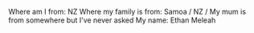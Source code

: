 Where am I from: NZ
Where my family is from: Samoa / NZ / My mum is from somewhere but I've never asked
My name: Ethan Meleah
